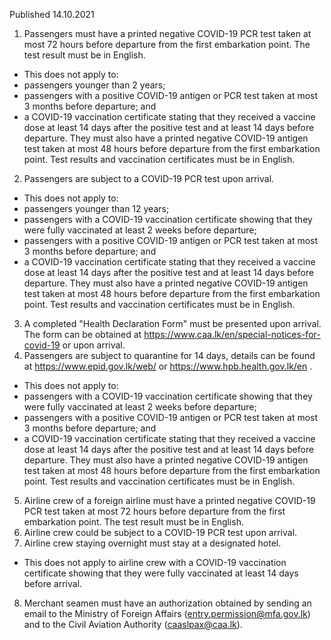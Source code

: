 Published 14.10.2021
1. Passengers must have a printed negative COVID-19 PCR test taken at most 72 hours before departure from the first embarkation point. The test result must be in English.
- This does not apply to:
- passengers younger than 2 years;
- passengers with a positive COVID-19 antigen or PCR test taken at most 3 months before departure; and
- a COVID-19 vaccination certificate stating that they received a vaccine dose at least 14 days after the positive test and at least 14 days before departure.
They must also have a printed negative COVID-19 antigen test taken at most 48 hours before departure from the first embarkation point. Test results and vaccination certificates must be in English.
2. Passengers are subject to a COVID-19 PCR test upon arrival.
- This does not apply to:
- passengers younger than 12 years;
- passengers with a COVID-19 vaccination certificate showing that they were fully vaccinated at least 2 weeks before departure;
- passengers with a positive COVID-19 antigen or PCR test taken at most 3 months before departure; and
- a COVID-19 vaccination certificate stating that they received a vaccine dose at least 14 days after the positive test and at least 14 days before departure.
They must also have a printed negative COVID-19 antigen test taken at most 48 hours before departure from the first embarkation point. Test results and vaccination certificates must be in English.
3. A completed "Health Declaration Form" must be presented upon arrival. The form can be obtained at <a href="https://www.caa.lk/en/special-notices-for-covid-19">https://www.caa.lk/en/special-notices-for-covid-19</a> or upon arrival.
4. Passengers are subject to quarantine for 14 days, details can be found at <a href="https://www.epid.gov.lk/web/">https://www.epid.gov.lk/web/</a> or <a href="https://www.hpb.health.gov.lk/en">https://www.hpb.health.gov.lk/en</a> .
- This does not apply to:
- passengers with a COVID-19 vaccination certificate showing that they were fully vaccinated at least 2 weeks before departure;
- passengers with a positive COVID-19 antigen or PCR test taken at most 3 months before departure; and
- a COVID-19 vaccination certificate stating that they received a vaccine dose at least 14 days after the positive test and at least 14 days before departure.
They must also have a printed negative COVID-19 antigen test taken at most 48 hours before departure from the first embarkation point. Test results and vaccination certificates must be in English.
5. Airline crew of a foreign airline must have a printed negative COVID-19 PCR test taken at most 72 hours before departure from the first embarkation point. The test result must be in English.
6. Airline crew could be subject to a COVID-19 PCR test upon arrival.
7. Airline crew staying overnight must stay at a designated hotel.
- This does not apply to airline crew with a COVID-19 vaccination certificate showing that they were fully vaccinated at least 14 days before arrival.
8. Merchant seamen must have an authorization obtained by sending an email to the Ministry of Foreign Affairs (<a href="mailto:entry.permission@mfa.gov.lk">entry.permission@mfa.gov.lk</a>) and to the Civil Aviation Authority (<a href="mailto:caaslpax@caa.lk">caaslpax@caa.lk</a>).